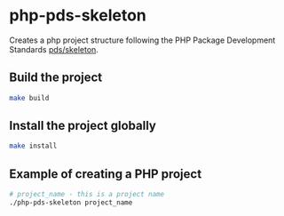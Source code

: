 # php-pds-skeleton

Creates a php project structure following the PHP Package Development Standards [pds/skeleton](https://github.com/php-pds/skeleton).

## Build the project

```bash
make build
```

## Install the project globally

```bash
make install
```

## Example of creating a PHP project

```bash
# project_name - this is a project name
./php-pds-skeleton project_name
```
